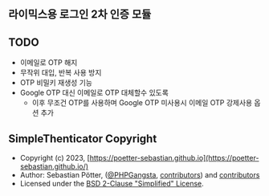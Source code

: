 ## 라이믹스용 로그인 2차 인증 모듈

## TODO
- 이메일로 OTP 해지
- 무작위 대입, 반복 사용 방지
- OTP 비밀키 재생성 기능
- Google OTP 대신 이메일로 OTP 대체할수 있도록
  - 이후 무조건 OTP를 사용하며 Google OTP 미사용시 이메일 OTP 강제사용 옵션 추가

## SimpleThenticator Copyright
* Copyright (c) 2023, [https://poetter-sebastian.github.io](https://poetter-sebastian.github.io/)
* Author: Sebastian Pötter, ([@PHPGangsta](https://github.com/PHPGangsta/GoogleAuthenticator), [contributors](https://github.com/PHPGangsta/GoogleAuthenticator/graphs/contributors)) and [contributors](https://github.com/poetter-sebastian/SimpleThenticator/graphs/contributors)
* Licensed under the [BSD 2-Clause "Simplified" License](https://github.com/poetter-sebastian/SimpleThenticator/blob/main/LICENSE).